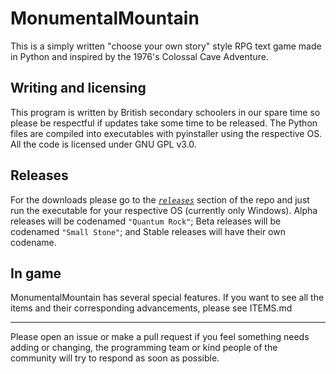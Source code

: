# MonumentalMountain
This is a simply written "choose your own story" style RPG text game made in Python and inspired by the 1976's Colossal Cave Adventure.

## Writing and licensing

This program is written by British secondary schoolers in our spare time so please be respectful if updates take some time to be released. The Python files are compiled into executables with pyinstaller using the respective OS. All the code is licensed under GNU GPL v3.0.

## Releases

For the downloads please go to the [*`releases`*](https://github.com/JTech-Labs/MonumentalMountain/releases) section of the repo and just run the executable for your respective OS (currently only Windows). Alpha releases will be codenamed `"Quantum Rock"`; Beta releases will be codenamed `"Small Stone"`; and Stable releases will have their own codename.

## In game

MonumentalMountain has several special features. If you want to see all the items and their corresponding advancements, please see ITEMS.md

---
Please open an issue or make a pull request if you feel something needs adding or changing, the programming team or kind people of the community will try to respond as soon as possible.
